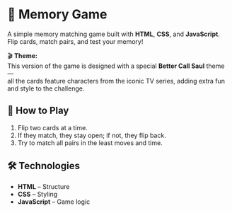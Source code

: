 # 🧠 Memory Game

A simple memory matching game built with **HTML**, **CSS**, and **JavaScript**. Flip cards, match pairs, and test your memory!

🎬 **Theme:**  
This version of the game is designed with a special **Better Call Saul** theme —  
all the cards feature characters from the iconic TV series, adding extra fun and style to the challenge.  

## 🚀 How to Play
1. Flip two cards at a time.
2. If they match, they stay open; if not, they flip back.
3. Try to match all pairs in the least moves and time.

## 🛠️ Technologies
- **HTML** – Structure
- **CSS** – Styling
- **JavaScript** – Game logic

